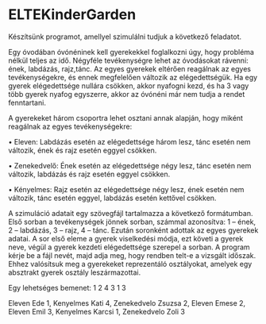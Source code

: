 # ELTEKinderGarden

Készítsünk programot, amellyel szimulálni tudjuk a következő feladatot. 

Egy óvodában óvónéninek kell gyerekekkel foglalkozni úgy, hogy probléma nélkül teljes az idő. 
Négyféle tevékenységre lehet az óvodásokat rávenni: ének, labdázás, rajz,tánc. 
Az egyes gyerekek eltérően reagálnak az egyes tevékenységekre, és ennek megfelelően változik az elégedettségük. 
Ha egy gyerek elégedettsége nullára csökken, akkor nyafogni kezd, és ha 3 vagy több gyerek nyafog egyszerre, akkor az
óvónéni már nem tudja a rendet fenntartani. 

A gyerekeket három csoportra lehet osztani annak alapján, hogy miként reagálnak az egyes tevékenységekre:

• Eleven: 
Labdázás esetén az elégedettsége három lesz, 
tánc esetén nem változik, 
ének és rajz esetén eggyel csökken.

• Zenekedvelő: 
Ének esetén az elégedettsége négy lesz, 
tánc esetén nem változik,
labdázás és rajz esetén eggyel csökken.

• Kényelmes: 
Rajz esetén az elégedettsége négy lesz, 
ének esetén nem változik,
tánc esetén eggyel, 
labdázás esetén kettővel csökken.

A szimuláció adatait egy szövegfájl tartalmazza a következő formátumban. 
Első sorban a tevékenységek jönnek sorban, számmal azonosítva: 1 – ének, 2 – labdázás, 3 – rajz, 4 – tánc. 
Ezután soronként adottak az egyes gyerekek adatai. 
A sor első eleme a gyerek viselkedési módja, ezt követi a gyerek neve, végül a gyerek kezdeti elégedettsége szerepel a sorban.
A program kérje be a fájl nevét, majd adja meg, hogy rendben telt-e a vizsgált időszak. 
Ehhez valósítsuk meg a gyerekeket reprezentáló osztályokat, amelyek egy absztrakt gyerek osztály leszármazottai.

Egy lehetséges bemenet:
1 2 4 3 1 3

Eleven Ede 1,
Kenyelmes Kati 4,
Zenekedvelo Zsuzsa 2,
Eleven Emese 2,
Eleven Emil 3,
Kenyelmes Karcsi 1,
Zenekedvelo Zoli 3

